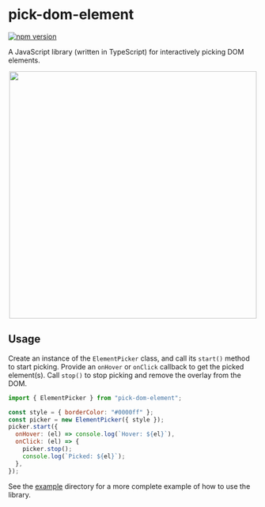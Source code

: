 # pick-dom-element

[![npm version](https://badge.fury.io/js/@privatmamtora%2Fpick-dom-element.svg)](https://badge.fury.io/js/@privatmamtora%2Fpick-dom-element)

A JavaScript library (written in TypeScript) for interactively picking DOM elements.

<p align="center">
  <img src="https://user-images.githubusercontent.com/110275/95014911-02d42d80-0642-11eb-856e-301b00f8fbf9.gif" width="500px" />
</p>

## Usage

Create an instance of the `ElementPicker` class, and call its `start()` method to start picking. Provide an `onHover` or `onClick` callback to get the picked element(s). Call `stop()` to stop picking and remove the overlay from the DOM.

```javascript
import { ElementPicker } from "pick-dom-element";

const style = { borderColor: "#0000ff" };
const picker = new ElementPicker({ style });
picker.start({
  onHover: (el) => console.log(`Hover: ${el}`),
  onClick: (el) => {
    picker.stop();
    console.log(`Picked: ${el}`);
  },
});
```

See the [example](example/) directory for a more complete example of how to use the library.
